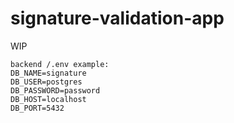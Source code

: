 # signature-validation-app

WIP

```
backend /.env example: 
DB_NAME=signature
DB_USER=postgres
DB_PASSWORD=password
DB_HOST=localhost
DB_PORT=5432
```

